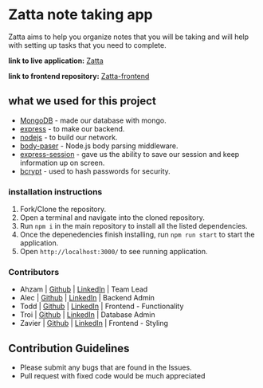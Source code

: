 # Zatta note taking app
Zatta aims to help you organize notes that you will be taking and will help with setting up tasks that you need to complete.

**link to live application:** [Zatta](https://zatta.herokuapp.com/)

**link to frontend repository:** [Zatta-frontend](https://github.com/AhzamBardai/Zatta)

## what we used for this project
- [MongoDB](https://docs.mongodb.com/) - made our database with mongo.
- [express](https://github.com/expressjs/express) - to make our backend.
- [nodejs](https://nodejs.org/en/docs/) - to build our network.
- [body-paser](https://www.npmjs.com/package/body-parser) - Node.js body parsing middleware.
- [express-session](https://www.npmjs.com/package/express-session) - gave us the ability to save our session and keep information up on screen.
- [bcrypt](https://www.npmjs.com/package/bcrypt) - used to hash passwords for security.

### installation instructions
1. Fork/Clone the repository.
2. Open a terminal and navigate into the cloned repository.
3. Run `npm i` in the main repository to install all the listed dependencies.
4. Once the depenedencies finish installing, run `npm run start` to start the application.
5. Open `http://localhost:3000/` to see running application.

### Contributors
- Ahzam | [Github](https://github.com/AhzamBardai) | [LinkedIn](https://www.linkedin.com/in/ahzam-bardai/) | Team Lead
- Alec | [Github](https://github.com/wenjase) | [LinkedIn](https://www.linkedin.com/in/alec-johnson-252a09212/) | Backend Admin
- Todd | [Github](https://github.com/toddpeltzer) | [LinkedIn](https://www.linkedin.com/in/todd-peltzer/) | Frontend - Functionality
- Troi | [Github](https://github.com/tverg419) | [LinkedIn](https://www.linkedin.com/in/troi-vergara/)  | Database Admin
- Zavier | [Github](https://github.com/ZavierLowe) | [LinkedIn](https://www.linkedin.com/in/zavierlowe/) | Frontend - Styling


## Contribution Guidelines
- Please submit any bugs that are found in the Issues. 
- Pull request with fixed code would be much appreciated 
